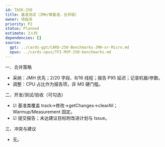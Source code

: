 ```yaml
---
id: TASK-250
title: 基准测试（JMH/微基准，合并版）
owner: 待指派
priority: P2
status: Planned
estimate: 3人时
dependencies: []
source:
  gpt: ../cards-gpt/CARD-250-Benchmarks-JMH-or-Micro.md
  opus: ../cards-opus/TFI-MVP-250-benchmarks.md
---
```


一、合并策略
- 采纳：JMH 优先；2/20 字段、8/16 线程；报告 P95 延迟；记录机器/参数。
- 调整：CPU 占比作为报告项，非 M0 硬门槛。

二、开发/测试/验收（可勾选）
- ☑ 基准类覆盖 track→修改→getChanges→clearAll；Warmup/Measurement 固定。
- ☑ 提交报告；未达建议目标附改进计划与 Issue。

三、冲突与建议
- 无。

